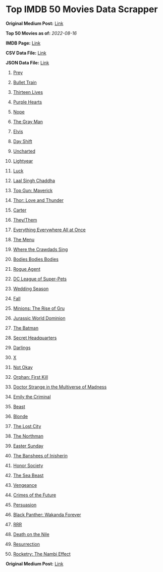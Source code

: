 # Top IMDB 50 Movies Data Scrapper

**Original Medium Post:** [Link](https://medium.com/@nishantsahoo/which-movie-should-i-watch-5c83a3c0f5b1) 

**Top 50 Movies as of:** _2022-08-16_

**IMDB Page:** [Link](http://www.imdb.com/search/title?release_date=2022,2022&title_type=feature)

**CSV Data File:** [Link](/Data/data.csv)

**JSON Data File:** [Link](/Data/data.json)

1. [Prey](https://www.imdb.com/title/tt11866324/?ref_=adv_li_tt)

2. [Bullet Train](https://www.imdb.com/title/tt12593682/?ref_=adv_li_tt)

3. [Thirteen Lives](https://www.imdb.com/title/tt12262116/?ref_=adv_li_tt)

4. [Purple Hearts](https://www.imdb.com/title/tt4614584/?ref_=adv_li_tt)

5. [Nope](https://www.imdb.com/title/tt10954984/?ref_=adv_li_tt)

6. [The Gray Man](https://www.imdb.com/title/tt1649418/?ref_=adv_li_tt)

7. [Elvis](https://www.imdb.com/title/tt3704428/?ref_=adv_li_tt)

8. [Day Shift](https://www.imdb.com/title/tt13314558/?ref_=adv_li_tt)

9. [Uncharted](https://www.imdb.com/title/tt1464335/?ref_=adv_li_tt)

10. [Lightyear](https://www.imdb.com/title/tt10298810/?ref_=adv_li_tt)

11. [Luck](https://www.imdb.com/title/tt7214954/?ref_=adv_li_tt)

12. [Laal Singh Chaddha](https://www.imdb.com/title/tt10028196/?ref_=adv_li_tt)

13. [Top Gun: Maverick](https://www.imdb.com/title/tt1745960/?ref_=adv_li_tt)

14. [Thor: Love and Thunder](https://www.imdb.com/title/tt10648342/?ref_=adv_li_tt)

15. [Carter](https://www.imdb.com/title/tt21237030/?ref_=adv_li_tt)

16. [They/Them](https://www.imdb.com/title/tt14502344/?ref_=adv_li_tt)

17. [Everything Everywhere All at Once](https://www.imdb.com/title/tt6710474/?ref_=adv_li_tt)

18. [The Menu](https://www.imdb.com/title/tt9764362/?ref_=adv_li_tt)

19. [Where the Crawdads Sing](https://www.imdb.com/title/tt9411972/?ref_=adv_li_tt)

20. [Bodies Bodies Bodies](https://www.imdb.com/title/tt8110652/?ref_=adv_li_tt)

21. [Rogue Agent](https://www.imdb.com/title/tt9731386/?ref_=adv_li_tt)

22. [DC League of Super-Pets](https://www.imdb.com/title/tt8912936/?ref_=adv_li_tt)

23. [Wedding Season](https://www.imdb.com/title/tt11426572/?ref_=adv_li_tt)

24. [Fall](https://www.imdb.com/title/tt15325794/?ref_=adv_li_tt)

25. [Minions: The Rise of Gru](https://www.imdb.com/title/tt5113044/?ref_=adv_li_tt)

26. [Jurassic World Dominion](https://www.imdb.com/title/tt8041270/?ref_=adv_li_tt)

27. [The Batman](https://www.imdb.com/title/tt1877830/?ref_=adv_li_tt)

28. [Secret Headquarters](https://www.imdb.com/title/tt14001894/?ref_=adv_li_tt)

29. [Darlings](https://www.imdb.com/title/tt14152140/?ref_=adv_li_tt)

30. [X](https://www.imdb.com/title/tt13560574/?ref_=adv_li_tt)

31. [Not Okay](https://www.imdb.com/title/tt14814040/?ref_=adv_li_tt)

32. [Orphan: First Kill](https://www.imdb.com/title/tt11851548/?ref_=adv_li_tt)

33. [Doctor Strange in the Multiverse of Madness](https://www.imdb.com/title/tt9419884/?ref_=adv_li_tt)

34. [Emily the Criminal](https://www.imdb.com/title/tt15255876/?ref_=adv_li_tt)

35. [Beast](https://www.imdb.com/title/tt13223398/?ref_=adv_li_tt)

36. [Blonde](https://www.imdb.com/title/tt1655389/?ref_=adv_li_tt)

37. [The Lost City](https://www.imdb.com/title/tt13320622/?ref_=adv_li_tt)

38. [The Northman](https://www.imdb.com/title/tt11138512/?ref_=adv_li_tt)

39. [Easter Sunday](https://www.imdb.com/title/tt11952606/?ref_=adv_li_tt)

40. [The Banshees of Inisherin](https://www.imdb.com/title/tt11813216/?ref_=adv_li_tt)

41. [Honor Society](https://www.imdb.com/title/tt16491324/?ref_=adv_li_tt)

42. [The Sea Beast](https://www.imdb.com/title/tt9288046/?ref_=adv_li_tt)

43. [Vengeance](https://www.imdb.com/title/tt11976532/?ref_=adv_li_tt)

44. [Crimes of the Future](https://www.imdb.com/title/tt14549466/?ref_=adv_li_tt)

45. [Persuasion](https://www.imdb.com/title/tt13456318/?ref_=adv_li_tt)

46. [Black Panther: Wakanda Forever](https://www.imdb.com/title/tt9114286/?ref_=adv_li_tt)

47. [RRR](https://www.imdb.com/title/tt8178634/?ref_=adv_li_tt)

48. [Death on the Nile](https://www.imdb.com/title/tt7657566/?ref_=adv_li_tt)

49. [Resurrection](https://www.imdb.com/title/tt11540726/?ref_=adv_li_tt)

50. [Rocketry: The Nambi Effect](https://www.imdb.com/title/tt9263550/?ref_=adv_li_tt)

**Original Medium Post:** [Link](https://medium.com/@nishantsahoo/which-movie-should-i-watch-5c83a3c0f5b1) 
